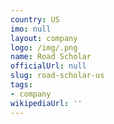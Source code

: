 ```yaml
---
country: US
imo: null
layout: company
logo: /img/.png
name: Road Scholar
officialUrl: null
slug: road-scholar-us
tags:
- company
wikipediaUrl: ''
---
```

